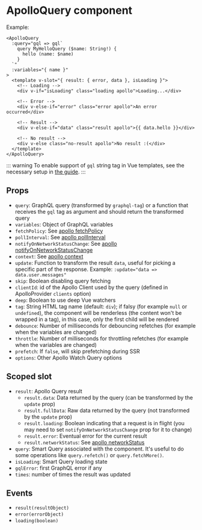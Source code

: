 # ApolloQuery component

Example:

```vue
<ApolloQuery
  :query="gql => gql`
    query MyHelloQuery ($name: String!) {
      hello (name: $name)
    }
  `"
  :variables="{ name }"
>
  <template v-slot="{ result: { error, data }, isLoading }">
    <!-- Loading -->
    <div v-if="isLoading" class="loading apollo">Loading...</div>

    <!-- Error -->
    <div v-else-if="error" class="error apollo">An error occurred</div>

    <!-- Result -->
    <div v-else-if="data" class="result apollo">{{ data.hello }}</div>

    <!-- No result -->
    <div v-else class="no-result apollo">No result :(</div>
  </template>
</ApolloQuery>
```

::: warning
To enable support of `gql` string tag in Vue templates, see the necessary setup in [the guide](../guide-components/query.md#tag-setup).
:::

## Props

- `query`: GraphQL query (transformed by `graphql-tag`) or a function that receives the `gql` tag as argument and should return the transformed query
- `variables`: Object of GraphQL variables
- `fetchPolicy`: See [apollo fetchPolicy](https://www.apollographql.com/docs/react/api/react/hoc/#optionsfetchpolicy)
- `pollInterval`: See [apollo pollInterval](https://www.apollographql.com/docs/react/api/react/hoc/#optionspollinterval)
- `notifyOnNetworkStatusChange`: See [apollo notifyOnNetworkStatusChange](https://www.apollographql.com/docs/react/api/react/hoc/#optionsnotifyonnetworkstatuschange)
- `context`: See [apollo context](https://www.apollographql.com/docs/react/api/react/hoc/#optionscontext)
- `update`: Function to transform the result `data`, useful for picking a specific part of the response. Example: `:update="data => data.user.messages"`
- `skip`: Boolean disabling query fetching
- `clientId`: id of the Apollo Client used by the query (defined in ApolloProvider `clients` option)
- `deep`: Boolean to use deep Vue watchers
- `tag`: String HTML tag name (default: `div`); if falsy (for example `null` or `undefined`), the component will be renderless (the content won't be wrapped in a tag), in this case, only the first child will be rendered
- `debounce`: Number of milliseconds for debouncing refetches (for example when the variables are changed)
- `throttle`: Number of milliseconds for throttling refetches (for example when the variables are changed)
- `prefetch`: If `false`, will skip prefetching during SSR
- `options`: Other Apollo Watch Query options

## Scoped slot

- `result`: Apollo Query result
  - `result.data`: Data returned by the query (can be transformed by the `update` prop)
  - `result.fullData`: Raw data returned by the query (not transformed by the `update` prop)
  - `result.loading`: Boolean indicating that a request is in flight (you may need to set `notifyOnNetworkStatusChange` prop for it to change)
  - `result.error`: Eventual error for the current result
  - `result.networkStatus`: See [apollo networkStatus](https://www.apollographql.com/docs/react/api/react/hoc/#datanetworkstatus)
- `query`: Smart Query associated with the component. It's useful to do some operations like `query.refetch()` or `query.fetchMore()`.
- `isLoading`: Smart Query loading state
- `gqlError`: first GraphQL error if any
- `times`: number of times the result was updated

## Events

- `result(resultObject)`
- `error(errorObject)`
- `loading(boolean)`
